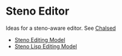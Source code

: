 # Steno Editor

Ideas for a steno-aware editor.
See [Chalsed](chalsed.md)

- [Steno Editing Model](steno-editing-model.md)
- [Steno Lisp Editing Model](steno-lisp-editing-model.md)
